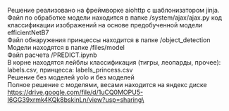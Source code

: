 Решение реализовано на фреймворке aiohttp с шаблонизатором jinja.\
Файл по обработке модели находится в папке /system/ajax/ajax.py код классификации изображений на основе предобученной модели efficientNetB7\
Файл обнаружения принцессы находится в папке /object_detection\
Модели находятся в папке /files/model\
Файл расчета  /PREDICT.ipynb\
В корне находятся лейблы классификация (тигры, леопарды, прочее): labels.csv, принцесса: labels_princess.csv\
Решение без моделей yolo и без моделей\
Полное решение с моделями, весами находится на яндекс диске https://drive.google.com/file/d/1uCQ0MOPU5-I6GG39xrmk4KQk8bskinLn/view?usp=sharing\
